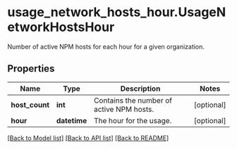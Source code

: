 # usage_network_hosts_hour.UsageNetworkHostsHour

Number of active NPM hosts for each hour for a given organization.
## Properties
Name | Type | Description | Notes
------------ | ------------- | ------------- | -------------
**host_count** | **int** | Contains the number of active NPM hosts. | [optional] 
**hour** | **datetime** | The hour for the usage. | [optional] 

[[Back to Model list]](README.md#documentation-for-models) [[Back to API list]](README.md#documentation-for-api-endpoints) [[Back to README]](README.md)


